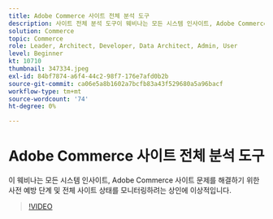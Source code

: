 ```yaml
---
title: Adobe Commerce 사이트 전체 분석 도구
description: 사이트 전체 분석 도구이 웨비나는 모든 시스템 인사이트, Adobe Commerce 사이트 문제를 해결하기 위한 사전 예방 단계 및 전체 사이트 상태를 모니터링하려는 상인에게 이상적입니다.
solution: Commerce
topic: Commerce
role: Leader, Architect, Developer, Data Architect, Admin, User
level: Beginner
kt: 10710
thumbnail: 347334.jpeg
exl-id: 84bf7874-a6f4-44c2-98f7-176e7afd0b2b
source-git-commit: ca06e5a8b1602a7bcfb83a43f529680a5a96bacf
workflow-type: tm+mt
source-wordcount: '74'
ht-degree: 0%

---
```


# Adobe Commerce 사이트 전체 분석 도구

이 웨비나는 모든 시스템 인사이트, Adobe Commerce 사이트 문제를 해결하기 위한 사전 예방 단계 및 전체 사이트 상태를 모니터링하려는 상인에 이상적입니다.

>[!VIDEO](https://video.tv.adobe.com/v/347334/?quality=12&learn=on)
